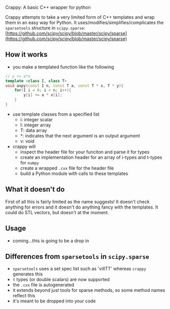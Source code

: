 Crappy: A basic C++ wrapper for python

Crappy attempts to take a very limited form of C++ templates and wrap them in an
easy way for Python.  It uses/modifies/simplifies/complicates the `sparsetools`
structure in `scipy.sparse`: [https://github.com/scipy/scipy/blob/master/scipy/sparse](https://github.com/scipy/scipy/blob/master/scipy/sparse)

How it works
---
  - you make a templated function like the following
```C++
// y += a*x
template <class I, class T>
void axpy(const I n, const T a, const T * x, T * y){
    for(I i = 0; i < n; i++){
        y[i] += a * x[i];
    }
}
```
  - use template classes from a specified list
    - i:  integer scalar
    - I:  integer array
    - T:  data array
    - \*: indicates that the next argument is an output argument
    - v:  void
  - crappy will
    - inspect the header file for your funciton and parse it for types
    - create an implementation header for an array of i-types and t-types for `numpy`
    - create a wrapped `.cxx` file for the header file
    - build a Python module with calls to these templates

What it doesn't do
---

First of all this is fairly limited as the name suggests!  It doesn't check anything for errors and it doesn't do anything fancy with the templates.  It could do STL vectors, but doesn't at the moment.

Usage
---
  - coming...this is going to be a drop in

Differences from `sparsetools` in `scipy.sparse`
---
  - `sparsetools` uses a set spec list such as 'viIITT' whereas `crappy` generates this
  - `t` types (or double scalars) are now supported
  - the `.cxx` file is autogenerated
  - it extends beyond just tools for sparse methods, so some method names reflect this
  - it's meant to be dropped into your code
